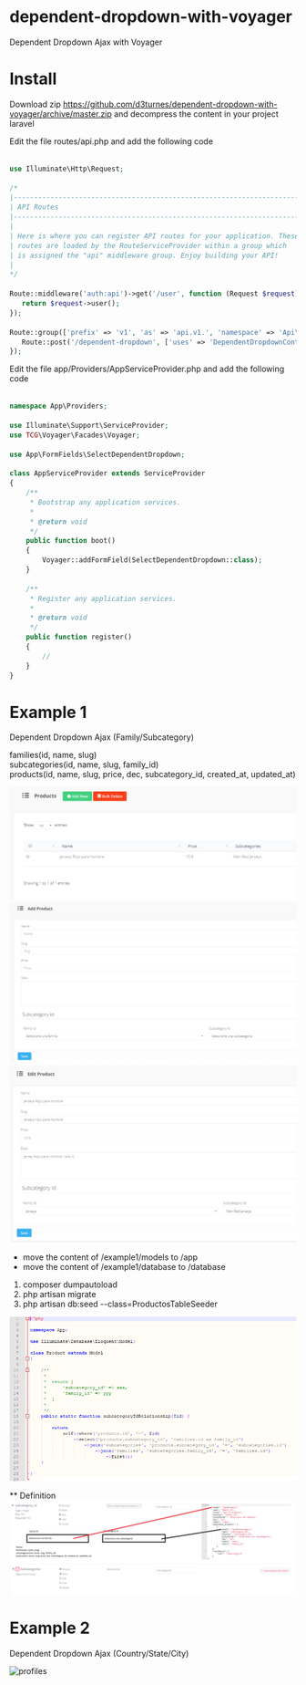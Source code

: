 # dependent-dropdown-with-voyager
Dependent Dropdown Ajax with Voyager
 
# Install
Download zip https://github.com/d3turnes/dependent-dropdown-with-voyager/archive/master.zip and decompress the content in your project laravel

Edit the file routes/api.php and add the following code

```php

use Illuminate\Http\Request;

/*
|--------------------------------------------------------------------------
| API Routes
|--------------------------------------------------------------------------
|
| Here is where you can register API routes for your application. These
| routes are loaded by the RouteServiceProvider within a group which
| is assigned the "api" middleware group. Enjoy building your API!
|
*/

Route::middleware('auth:api')->get('/user', function (Request $request) {
   return $request->user();
});

Route::group(['prefix' => 'v1', 'as' => 'api.v1.', 'namespace' => 'Api\\V1\\'], function() {
   Route::post('/dependent-dropdown', ['uses' => 'DependentDropdownController@index', 'as' => 'dropdown']);
});

```

Edit the file app/Providers/AppServiceProvider.php and add the following code

```php

namespace App\Providers;

use Illuminate\Support\ServiceProvider;
use TCG\Voyager\Facades\Voyager;

use App\FormFields\SelectDependentDropdown;

class AppServiceProvider extends ServiceProvider
{
    /**
     * Bootstrap any application services.
     *
     * @return void
     */
    public function boot()
    {
        Voyager::addFormField(SelectDependentDropdown::class);
    }

    /**
     * Register any application services.
     *
     * @return void
     */
    public function register()
    {
        //
    }
}

```

# Example 1

Dependent Dropdown Ajax (Family/Subcategory)

families(id, name, slug)  
subcategories(id, name, slug, family_id)  
products(id, name, slug, price, dec, subcategory_id, created_at, updated_at)  

![list-products](https://raw.githubusercontent.com/d3turnes/storage/master/example1/list.png?token=AH2Q7KDPMRCUHNKTJTBVK625MZSMU)
![add-products](https://raw.githubusercontent.com/d3turnes/storage/master/example1/add_new.png?token=AH2Q7KBQCAEDSET36P32HPS5MZSOY)
![edit-products](https://raw.githubusercontent.com/d3turnes/storage/master/example1/edit.png?token=AH2Q7KEFBRQO46MDB5XSLU25MZSQM)


* move the content of /example1/models to /app
* move the content of /example1/database to /database

1. composer dumpautoload
1. php artisan migrate
2. php artisan db:seed --class=ProductosTableSeeder

![model-products](https://raw.githubusercontent.com/d3turnes/storage/master/example1/model.png?token=AH2Q7KF6CGJ6BP4N3J55ENS5MZTB4)

** Definition
![bread-products](https://raw.githubusercontent.com/d3turnes/storage/master/example1/definition.png?token=AH2Q7KAQ5H4KR2KF437JMF25MZTEC)

# Example 2

Dependent Dropdown Ajax (Country/State/City)

![profiles](https://raw.githubusercontent.com/d3turnes/dependent-dropdown-with-voyager/master/example2/profiles.png)

